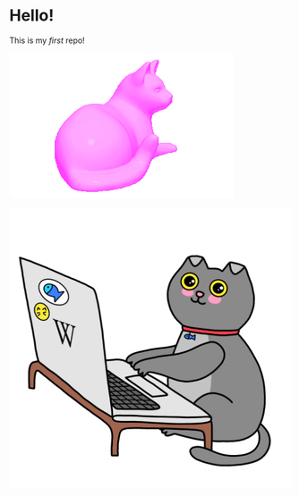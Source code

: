 # Hello!

This is my _first_ repo!

![Pink cat spinning](./Animated_pink_cat.gif)

![A cat typing on a laptop](./cat-laptop.gif)
